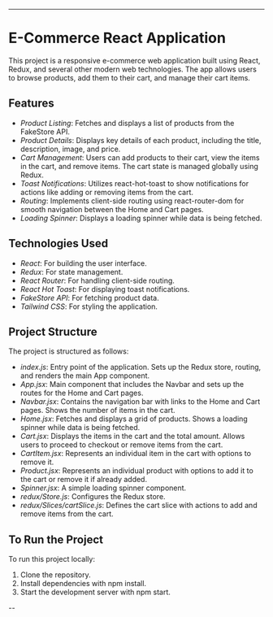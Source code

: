 ---

# E-Commerce React Application

This project is a responsive e-commerce web application built using React, Redux, and several other modern web technologies. The app allows users to browse products, add them to their cart, and manage their cart items. 

## Features

- *Product Listing*: Fetches and displays a list of products from the FakeStore API.
- *Product Details*: Displays key details of each product, including the title, description, image, and price.
- *Cart Management*: Users can add products to their cart, view the items in the cart, and remove items. The cart state is managed globally using Redux.
- *Toast Notifications*: Utilizes react-hot-toast to show notifications for actions like adding or removing items from the cart.
- *Routing*: Implements client-side routing using react-router-dom for smooth navigation between the Home and Cart pages.
- *Loading Spinner*: Displays a loading spinner while data is being fetched.

## Technologies Used

- *React*: For building the user interface.
- *Redux*: For state management.
- *React Router*: For handling client-side routing.
- *React Hot Toast*: For displaying toast notifications.
- *FakeStore API*: For fetching product data.
- *Tailwind CSS*: For styling the application.

## Project Structure

The project is structured as follows:

- *index.js*: Entry point of the application. Sets up the Redux store, routing, and renders the main App component.
- *App.jsx*: Main component that includes the Navbar and sets up the routes for the Home and Cart pages.
- *Navbar.jsx*: Contains the navigation bar with links to the Home and Cart pages. Shows the number of items in the cart.
- *Home.jsx*: Fetches and displays a grid of products. Shows a loading spinner while data is being fetched.
- *Cart.jsx*: Displays the items in the cart and the total amount. Allows users to proceed to checkout or remove items from the cart.
- *CartItem.jsx*: Represents an individual item in the cart with options to remove it.
- *Product.jsx*: Represents an individual product with options to add it to the cart or remove it if already added.
- *Spinner.jsx*: A simple loading spinner component.
- *redux/Store.js*: Configures the Redux store.
- *redux/Slices/cartSlice.js*: Defines the cart slice with actions to add and remove items from the cart.

## To Run the Project

To run this project locally:

1. Clone the repository.
2. Install dependencies with npm install.
3. Start the development server with npm start.

--
